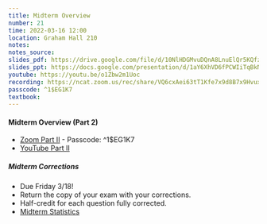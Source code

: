```yaml
---
title: Midterm Overview
number: 21
time: 2022-03-16 12:00
location: Graham Hall 210
notes:
notes_source:
slides_pdf: https://drive.google.com/file/d/10NlHDGMvuDQnA8LnuElQr5KQfzRXQHRK/view?usp=sharing
slides_ppt: https://docs.google.com/presentation/d/1aY6XhVD6fPCWIiTqBkNFFVPF0EawKIdSSSfUMtZLLEc/edit?usp=sharing
youtube: https://youtu.be/o1Zbw2m1Uoc
recording: https://ncat.zoom.us/rec/share/VQ6cxAei63tT1Kfe7x9d8B7x9HvuxQRcxSBahfH8NDdrMB0iDktTfKiWVDlst9fS.8bnIvfhpLHCg3iDT?startTime=1647446507000
passcode: ^1$EG1K7
textbook:
---
```


#### Midterm Overview (Part 2)
- [Zoom Part II](https://ncat.zoom.us/rec/share/QsAgxnSV3HjGXXEG0kkXwvrBM9BhLbZAH5LGUiJIxVKHx3oIpG6rHQArRCyazmeJ.JMtVQobeTCvHHh_Y?startTime=1647446507000) - Passcode: ^1$EG1K7
- [YouTube Part II](https://youtu.be/0gNtJ-ccoS8)

##### Midterm Corrections
- Due Friday 3/18!
- Return the copy of your exam with your corrections.
- Half-credit for each question fully corrected.
- [Midterm Statistics](https://colab.research.google.com/drive/1mzk5uBicwz6kQVAfQyBFyEprdnxutAAW?usp=sharing)

